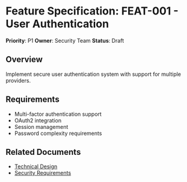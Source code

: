 # Feature Specification: FEAT-001 - User Authentication

**Priority**: P1
**Owner**: Security Team
**Status**: Draft

## Overview

Implement secure user authentication system with support for multiple providers.

## Requirements

- Multi-factor authentication support
- OAuth2 integration
- Session management
- Password complexity requirements

## Related Documents

- [Technical Design](../../02-design/FEAT-001-technical-design.md)
- [Security Requirements](../security/requirements.md)